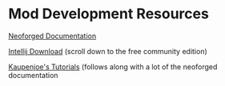 # Mod Development Resources
[Neoforged Documentation](https://docs.neoforged.net/)

[Intellij Download](https://www.jetbrains.com/idea/download) (scroll down to the free community edition)

[Kaupenjoe's Tutorials](https://www.youtube.com/@ModdingByKaupenjoe) (follows along with a lot of the neoforged documentation

